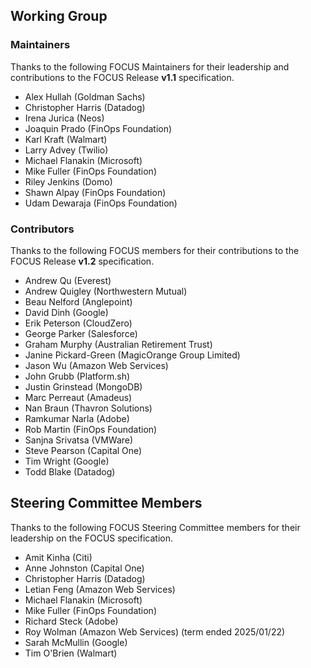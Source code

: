 ## Working Group

### Maintainers

Thanks to the following FOCUS Maintainers for their leadership and contributions to the FOCUS Release **v1.1** specification.

* Alex Hullah (Goldman Sachs)
* Christopher Harris (Datadog)
* Irena Jurica (Neos)
* Joaquin Prado (FinOps Foundation)
* Karl Kraft (Walmart)
* Larry Advey (Twilio)
* Michael Flanakin (Microsoft)
* Mike Fuller (FinOps Foundation)
* Riley Jenkins (Domo)
* Shawn Alpay (FinOps Foundation)
* Udam Dewaraja (FinOps Foundation)

### Contributors

Thanks to the following FOCUS members for their contributions to the FOCUS Release **v1.2** specification.

* Andrew Qu (Everest)
* Andrew Quigley (Northwestern Mutual)
* Beau Nelford (Anglepoint)
* David Dinh (Google)
* Erik Peterson (CloudZero)
* George Parker (Salesforce)
* Graham Murphy (Australian Retirement Trust)
* Janine Pickard-Green (MagicOrange Group Limited)
* Jason Wu (Amazon Web Services)
* John Grubb (Platform.sh)
* Justin Grinstead (MongoDB)
* Marc Perreaut (Amadeus)
* Nan Braun (Thavron Solutions)
* Ramkumar Narla (Adobe)
* Rob Martin (FinOps Foundation)
* Sanjna Srivatsa (VMWare)
* Steve Pearson (Capital One)
* Tim Wright (Google)
* Todd Blake (Datadog)

## Steering Committee Members

Thanks to the following FOCUS Steering Committee members for their leadership on the FOCUS specification.

* Amit Kinha (Citi)
* Anne Johnston (Capital One)
* Christopher Harris (Datadog)
* Letian Feng (Amazon Web Services)
* Michael Flanakin (Microsoft)
* Mike Fuller (FinOps Foundation)
* Richard Steck (Adobe)
* Roy Wolman (Amazon Web Services) (term ended 2025/01/22)
* Sarah McMullin (Google)
* Tim O'Brien (Walmart)
